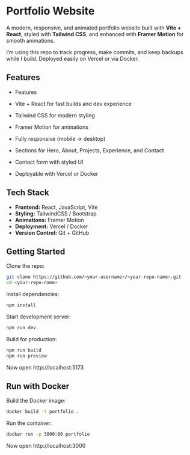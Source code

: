 # Portfolio Website

A modern, responsive, and animated portfolio website built with **Vite + React**, styled with **Tailwind CSS**, and enhanced with **Framer Motion** for smooth animations.

I’m using this repo to track progress, make commits, and keep backups while I build.
Deployed easily on Vercel or via Docker.

## Features

- Features

- Vite + React for fast builds and dev experience

- Tailwind CSS for modern styling

- Framer Motion for animations

- Fully responsive (mobile → desktop)

- Sections for Hero, About, Projects, Experience, and Contact

- Contact form with styled UI

- Deployable with Vercel or Docker

## Tech Stack

- **Frontend:** React, JavaScript, Vite
- **Styling:** TailwindCSS / Bootstrap
- **Animations:** Framer Motion
- **Deployment:** Vercel / Docker
- **Version Control:** Git + GitHub

## Getting Started

Clone the repo:

```bash
git clone https://github.com/<your-username>/<your-repo-name>.git
cd <your-repo-name>
```

Install dependencies:

```bash
npm install
```

Start development server:

```bash
npm run dev
```

Build for production:

```bash
npm run build
npm run preview
```

Now open http://localhost:5173

## Run with Docker

Build the Docker image:

```bash
docker build -t portfolio .
```

Run the container:

```bash
docker run -p 3000:80 portfolio
```

Now open http://localhost:3000
